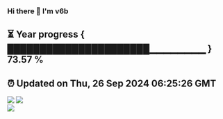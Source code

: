 ### Hi there 👋  I'm v6b  
⏳ Year progress { ██████████████████████▁▁▁▁▁▁▁▁ } 73.57 %
---
⏰ Updated on Thu, 26 Sep 2024 06:25:26 GMT
---
![](https://github-readme-stats.vercel.app/api?username=v6b&bg_color=30,e96443,904e95&title_color=fff&text_color=fff&layout=compact)
![](https://github-readme-stats.vercel.app/api/top-langs/?username=v6b&layout=compact&bg_color=30,e96443,904e95&title_color=fff&text_color=fff)  
![](https://gcore.jsdelivr.net/gh/v6b/v6b@main/assets/github-contribution-grid-snake.svg)

